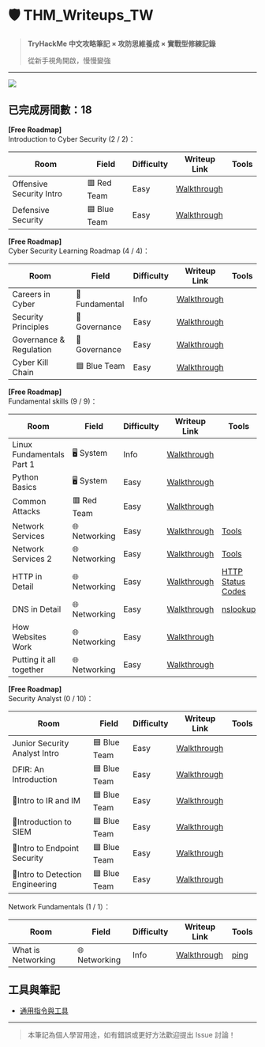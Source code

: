 # 🛡️ THM_Writeups_TW

> **TryHackMe 中文攻略筆記 × 攻防思維養成 × 實戰型修練記錄** 
>
> 從新手視角開啟，慢慢變強

---
[![](https://tryhackme-badges.s3.amazonaws.com/Moieph.png?cb=02)](https://tryhackme.com/p/Moieph)

## 已完成房間數：18

**[Free Roadmap]** <br>Introduction to Cyber Security (2 / 2)：

| Room                       |                 Field                | Difficulty | Writeup Link                                                 | Tools                                                                                                                                                                                                                                                                                                                                                                                                                                                                     | 
|----------------------------|--------------------------------------|------------|--------------------------------------------------------------|---------------------------------------------------------------------------------------------------------------------------------------------------------------------------------------------------------------------------------------------------------------------------------------------------------------------------------------------------------------------------------------------------------------------------------------------------------------------------|
| Offensive Security Intro   |               	🟥 Red Team       | Easy       | [Walkthrough](./rooms/01_Offensive%20Security%20Intro.md)    |
| Defensive Security         |             🟦 Blue Team         | Easy       | [Walkthrough](./rooms/02_Defensive%20Security%20Intro.md)    |

**[Free Roadmap]** <br>Cyber Security Learning Roadmap (4 / 4)：

| Room                       |                 Field                | Difficulty | Writeup Link                                                 | Tools                                                                                                                                                                                                                                                                                                                                                                                                                                                                     |
|----------------------------|--------------------------------------|------------|--------------------------------------------------------------|---------------------------------------------------------------------------------------------------------------------------------------------------------------------------------------------------------------------------------------------------------------------------------------------------------------------------------------------------------------------------------------------------------------------------------------------------------------------------|
| Careers in Cyber           |           🔧Fundamental    | Info       | [Walkthrough](./rooms/03_Careers%20in%20Cyber.md)            |
| Security Principles        |   🧾 Governance | Easy       | [Walkthrough](./rooms/05_Security%20Principles.md)           |
| Governance & Regulation    |   🧾 Governance | Easy       | [Walkthrough](./rooms/06_Governance%20&%20Regulation.md)     |
| Cyber Kill Chain           |        🟦 Blue Team    | Easy       | [Walkthrough](./rooms/07_Cyber%20Kill%20Chain.md)            |

**[Free Roadmap]** <br>Fundamental skills (9 / 9)：

| Room                      |                 Field                | Difficulty | Writeup Link                                                 | Tools                                                                                                                                                                                                                                                                                                                                                                                                                                                                     |
|---------------------------|--------------------------------------|------------|--------------------------------------------------------------|---------------------------------------------------------------------------------------------------------------------------------------------------------------------------------------------------------------------------------------------------------------------------------------------------------------------------------------------------------------------------------------------------------------------------------------------------------------------------|
| Linux Fundamentals Part 1 |    🖥️ System  | Info       | [Walkthrough](./rooms/08_Linux%20Fundamentals%20Part%201.md) |
| Python Basics             |     🖥️ System | Easy       | [Walkthrough](./rooms/09_Python%20Basics.md)                 |
| Common Attacks            |    	🟥 Red Team   | Easy       | [Walkthrough](./rooms/10_Common%20Attack.md)                 |
| Network Services          |    🌐 Networking   | Easy       | [Walkthrough](./rooms/11_Network%20Services.md)              | [Tools](./rooms/11_Network%20Services%20Tools.md)                                                                                                                                                                                                                                                                                                                                                                                                                         | 
| Network Services 2        |    🌐 Networking   | Easy       | [Walkthrough](./rooms/12_Network%20Services%202.md)          | [Tools](./rooms/12_Network%20Services%202%20Tools.md)
| HTTP in Detail            |    🌐 Networking   | Easy       | [Walkthrough](./rooms/13_HTTP%20in%20Detail.md)              | [HTTP Status Codes](Tools.md#HTTP%20Status%20Codes)                                                                                                                                                                                                                                                                                                                                                                                                                       
| DNS in Detail             |    🌐 Networking   | Easy       | [Walkthrough](./rooms/14_DNS%20in%20Detail.md)               | [nslookup](Tools.md#nslookup) 
| How Websites Work         |    🌐 Networking   | Easy       | [Walkthrough](./rooms/15_How%20Websites%20Work.md)           |  
| Putting it all together |    🌐 Networking   | Easy       | [Walkthrough](./rooms/16_Putting%20it%20all%20together.md)   | 

**[Free Roadmap]** <br>Security Analyst (0 / 10)：

| Room                          |                 Field                | Difficulty | Writeup Link                                                     | Tools                                                                                                                                                                                                                                                                                                                                                                                                                                                                     |
|-------------------------------|--------------------------------------|------------|------------------------------------------------------------------|---------------------------------------------------------------------------------------------------------------------------------------------------------------------------------------------------------------------------------------------------------------------------------------------------------------------------------------------------------------------------------------------------------------------------------------------------------------------------|
| Junior Security Analyst Intro |    🟦 Blue Team   | Easy       | [Walkthrough](./rooms/17_Junior%20Security%20Analyst%20Intro.md) |
| DFIR: An Introduction |    🟦 Blue Team   | Easy       | [Walkthrough](./rooms/18_DFIR:%20An%20Introduction.md)           |
| 🔧Intro to IR and IM |    🟦 Blue Team   | Easy       | [Walkthrough](./rooms/19_Intro%20to%20IR%20and%20IM.md)          |
| 🔧Introduction to SIEM |    🟦 Blue Team   | Easy       | [Walkthrough](./rooms/20_Introduction%20to%20SIEM.md)            |
| 🔧Intro to Endpoint Security |    🟦 Blue Team   | Easy       | [Walkthrough](./rooms/21_Intro%20to%20Endpoint%20Security.md)    |
| 🔧Intro to Detection Engineering |    🟦 Blue Team   | Easy       | [Walkthrough](./rooms/19_Intro%20to%20IR%20and%20IM.md)          |



Network Fundamentals (1 / 1）：

| Room                       |                 Field                | Difficulty | Writeup Link                                                 | Tools                                                                                                                                                                                                                                                                                                                                                                                                                                                                     |
|----------------------------|--------------------------------------|------------|--------------------------------------------------------------|---------------------------------------------------------------------------------------------------------------------------------------------------------------------------------------------------------------------------------------------------------------------------------------------------------------------------------------------------------------------------------------------------------------------------------------------------------------------------|
| What is Networking         |      🌐 Networking   | Info       | [Walkthrough](./rooms/04_What%20is%20Networking.md)          | [ping](Tools.md#ping)                                                                                                                                                                                                                                                                                                                                                                                                                                                     |


## 工具與筆記
- [通用指令與工具](Tools.md)

---

> 本筆記為個人學習用途，如有錯誤或更好方法歡迎提出 Issue 討論！

